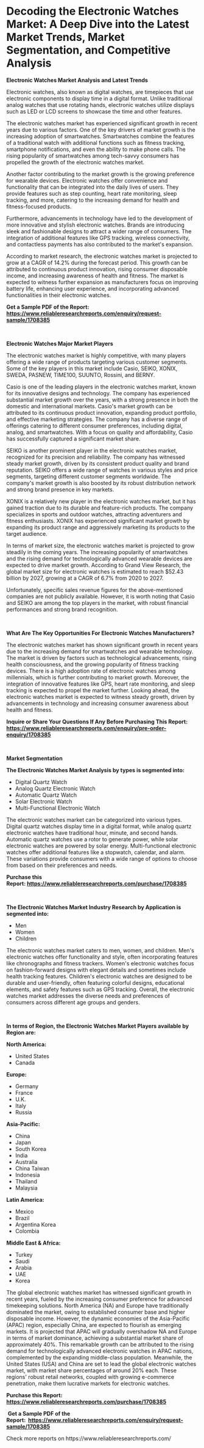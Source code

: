 <p><h1>Decoding the Electronic Watches Market: A Deep Dive into the Latest Market Trends, Market Segmentation, and Competitive Analysis</h1></p><p><strong>Electronic Watches Market Analysis and Latest Trends</strong></p>
<p><p>Electronic watches, also known as digital watches, are timepieces that use electronic components to display time in a digital format. Unlike traditional analog watches that use rotating hands, electronic watches utilize displays such as LED or LCD screens to showcase the time and other features.</p><p>The electronic watches market has experienced significant growth in recent years due to various factors. One of the key drivers of market growth is the increasing adoption of smartwatches. Smartwatches combine the features of a traditional watch with additional functions such as fitness tracking, smartphone notifications, and even the ability to make phone calls. The rising popularity of smartwatches among tech-savvy consumers has propelled the growth of the electronic watches market.</p><p>Another factor contributing to the market growth is the growing preference for wearable devices. Electronic watches offer convenience and functionality that can be integrated into the daily lives of users. They provide features such as step counting, heart rate monitoring, sleep tracking, and more, catering to the increasing demand for health and fitness-focused products.</p><p>Furthermore, advancements in technology have led to the development of more innovative and stylish electronic watches. Brands are introducing sleek and fashionable designs to attract a wider range of consumers. The integration of additional features like GPS tracking, wireless connectivity, and contactless payments has also contributed to the market's expansion.</p><p>According to market research, the electronic watches market is projected to grow at a CAGR of 14.2% during the forecast period. This growth can be attributed to continuous product innovation, rising consumer disposable income, and increasing awareness of health and fitness. The market is expected to witness further expansion as manufacturers focus on improving battery life, enhancing user experience, and incorporating advanced functionalities in their electronic watches.</p></p>
<p><strong>Get a Sample PDF of the Report:&nbsp; <a href="https://www.reliableresearchreports.com/enquiry/request-sample/1708385">https://www.reliableresearchreports.com/enquiry/request-sample/1708385</a></strong></p>
<p>&nbsp;</p>
<p><strong>Electronic Watches Major Market Players</strong></p>
<p><p>The electronic watches market is highly competitive, with many players offering a wide range of products targeting various customer segments. Some of the key players in this market include Casio, SEIKO, XONIX, SWEDA, PASNEW, TIME100, SUUNTO, Rossini, and BERNY.</p><p>Casio is one of the leading players in the electronic watches market, known for its innovative designs and technology. The company has experienced substantial market growth over the years, with a strong presence in both the domestic and international markets. Casio's market growth can be attributed to its continuous product innovation, expanding product portfolio, and effective marketing strategies. The company has a diverse range of offerings catering to different consumer preferences, including digital, analog, and smartwatches. With a focus on quality and affordability, Casio has successfully captured a significant market share.</p><p>SEIKO is another prominent player in the electronic watches market, recognized for its precision and reliability. The company has witnessed steady market growth, driven by its consistent product quality and brand reputation. SEIKO offers a wide range of watches in various styles and price segments, targeting different customer segments worldwide. The company's market growth is also boosted by its robust distribution network and strong brand presence in key markets.</p><p>XONIX is a relatively new player in the electronic watches market, but it has gained traction due to its durable and feature-rich products. The company specializes in sports and outdoor watches, attracting adventurers and fitness enthusiasts. XONIX has experienced significant market growth by expanding its product range and aggressively marketing its products to the target audience.</p><p>In terms of market size, the electronic watches market is projected to grow steadily in the coming years. The increasing popularity of smartwatches and the rising demand for technologically advanced wearable devices are expected to drive market growth. According to Grand View Research, the global market size for electronic watches is estimated to reach $52.43 billion by 2027, growing at a CAGR of 6.7% from 2020 to 2027.</p><p>Unfortunately, specific sales revenue figures for the above-mentioned companies are not publicly available. However, it is worth noting that Casio and SEIKO are among the top players in the market, with robust financial performances and strong brand recognition.</p></p>
<p>&nbsp;</p>
<p><strong>What Are The Key Opportunities For Electronic Watches Manufacturers?</strong></p>
<p><p>The electronic watches market has shown significant growth in recent years due to the increasing demand for smartwatches and wearable technology. The market is driven by factors such as technological advancements, rising health consciousness, and the growing popularity of fitness tracking devices. There is a high adoption rate of electronic watches among millennials, which is further contributing to market growth. Moreover, the integration of innovative features like GPS, heart rate monitoring, and sleep tracking is expected to propel the market further. Looking ahead, the electronic watches market is expected to witness steady growth, driven by advancements in technology and increasing consumer awareness about health and fitness.</p></p>
<p><strong>Inquire or Share Your Questions If Any Before Purchasing This Report: <a href="https://www.reliableresearchreports.com/enquiry/pre-order-enquiry/1708385">https://www.reliableresearchreports.com/enquiry/pre-order-enquiry/1708385</a></strong></p>
<p>&nbsp;</p>
<p><strong>Market Segmentation</strong></p>
<p><strong>The Electronic Watches Market Analysis by types is segmented into:</strong></p>
<p><ul><li>Digital Quartz Watch</li><li>Analog Quartz Electronic Watch</li><li>Automatic Quartz Watch</li><li>Solar Electronic Watch</li><li>Multi-Functional Electronic Watch</li></ul></p>
<p><p>The electronic watches market can be categorized into various types. Digital quartz watches display time in a digital format, while analog quartz electronic watches have traditional hour, minute, and second hands. Automatic quartz watches use a rotor to generate power, while solar electronic watches are powered by solar energy. Multi-functional electronic watches offer additional features like a stopwatch, calendar, and alarm. These variations provide consumers with a wide range of options to choose from based on their preferences and needs.</p></p>
<p><strong>Purchase this Report:&nbsp;<a href="https://www.reliableresearchreports.com/purchase/1708385">https://www.reliableresearchreports.com/purchase/1708385</a></strong></p>
<p>&nbsp;</p>
<p><strong>The Electronic Watches Market Industry Research by Application is segmented into:</strong></p>
<p><ul><li>Men</li><li>Women</li><li>Children</li></ul></p>
<p><p>The electronic watches market caters to men, women, and children. Men's electronic watches offer functionality and style, often incorporating features like chronographs and fitness trackers. Women's electronic watches focus on fashion-forward designs with elegant details and sometimes include health tracking features. Children's electronic watches are designed to be durable and user-friendly, often featuring colorful designs, educational elements, and safety features such as GPS tracking. Overall, the electronic watches market addresses the diverse needs and preferences of consumers across different age groups and genders.</p></p>
<p>&nbsp;</p>
<p><strong>In terms of Region, the Electronic Watches Market Players available by Region are:</strong></p>
<p>
    <p> <strong> North America: </strong>
        <ul>
            <li>United States</li>
            <li>Canada</li>
        </ul>
        </p> 
    <p> <strong> Europe: </strong>
        <ul>
            <li>Germany</li>
            <li>France</li>
            <li>U.K.</li>
            <li>Italy</li>
            <li>Russia</li>
        </ul>
        </p> 
    <p> <strong> Asia-Pacific: </strong>
        <ul>
            <li>China</li>
            <li>Japan</li>
            <li>South Korea</li>
            <li>India</li>
            <li>Australia</li>
            <li>China Taiwan</li>
            <li>Indonesia</li>
            <li>Thailand</li>
            <li>Malaysia</li>
        </ul>
        </p> 
    <p> <strong> Latin America: </strong>
        <ul>
            <li>Mexico</li>
            <li>Brazil</li>
            <li>Argentina Korea</li>
            <li>Colombia</li>
        </ul>
        </p> 
    <p> <strong> Middle East & Africa: </strong>
        <ul>
            <li>Turkey</li>
            <li>Saudi</li>
            <li>Arabia</li>
            <li>UAE</li>
            <li>Korea</li>
        </ul>
    </p>
    </p>
<p><p>The global electronic watches market has witnessed significant growth in recent years, fueled by the increasing consumer preference for advanced timekeeping solutions. North America (NA) and Europe have traditionally dominated the market, owing to established consumer base and higher disposable income. However, the dynamic economies of the Asia-Pacific (APAC) region, especially China, are expected to flourish as emerging markets. It is projected that APAC will gradually overshadow NA and Europe in terms of market dominance, achieving a substantial market share of approximately 40%. This remarkable growth can be attributed to the rising demand for technologically advanced electronic watches in APAC nations, complemented by the expanding middle-class population. Meanwhile, the United States (USA) and China are set to lead the global electronic watches market, with market share percentages of around 20% each. These regions' robust retail networks, coupled with growing e-commerce penetration, make them lucrative markets for electronic watches.</p></p>
<p><strong>Purchase this Report: <a href="https://www.reliableresearchreports.com/purchase/1708385">https://www.reliableresearchreports.com/purchase/1708385</a></strong></p>
<p>&nbsp;<strong>Get a Sample PDF of the Report:&nbsp;&nbsp;<a href="https://www.reliableresearchreports.com/enquiry/request-sample/1708385">https://www.reliableresearchreports.com/enquiry/request-sample/1708385</a></strong></p>
<p><strong></strong></p>
<p>Check more reports on https://www.reliableresearchreports.com/</p>